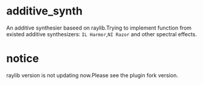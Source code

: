 # additive_synth

  An additive synthesier baseed on raylib.Trying to implement function from existed additive synthesizers: `IL Harmor`,`NI Razor` 
  and other spectral effects.

# notice
  raylib version is not updating now.Please see the plugin fork version.